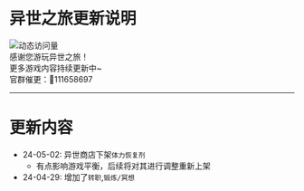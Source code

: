 # 异世之旅更新说明
![动态访问量](https://count.kjchmc.cn/get/@Tloml-Starry-异世之旅?theme=rule34)  
感谢您游玩异世之旅！  
更多游戏内容持续更新中~  
官群催更：🐧111658697

---
# 更新内容
* 24-05-02: 异世商店下架`体力恢复剂`
  * 有点影响游戏平衡，后续将对其进行调整重新上架
* 24-04-29: 增加了`转职`,`锻炼/冥想`